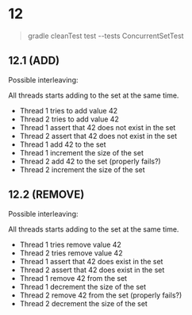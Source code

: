 # 12

> gradle cleanTest test --tests ConcurrentSetTest

## 12.1 (ADD)

Possible interleaving: 

All threads starts adding to the set at the same time. 
 - Thread 1 tries to add value 42
 - Thread 2 tries to add value 42
 - Thread 1 assert that 42 does not exist in the set
 - Thread 2 assert that 42 does not exist in the set
 - Thread 1 add 42 to the set
 - Thread 1 increment the size of the set
 - Thread 2 add 42 to the set (properly fails?)
 - Thread 2 increment the size of the set

## 12.2 (REMOVE)

Possible interleaving: 

All threads starts adding to the set at the same time. 
 - Thread 1 tries remove value 42
 - Thread 2 tries remove value 42
 - Thread 1 assert that 42 does exist in the set
 - Thread 2 assert that 42 does exist in the set
 - Thread 1 remove 42 from the set
 - Thread 1 decrement the size of the set
 - Thread 2 remove 42 from the set (properly fails?)
 - Thread 2 decrement the size of the set